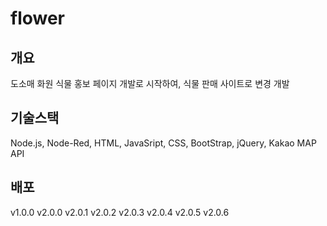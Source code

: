 # flower

## 개요
도소매 화원 식물 홍보 페이지 개발로 시작하여, 식물 판매 사이트로 변경 개발

## 기술스택
Node.js, Node-Red, HTML, JavaSript, CSS, BootStrap, jQuery, Kakao MAP API

## 배포
v1.0.0
v2.0.0
v2.0.1
v2.0.2
v2.0.3
v2.0.4
v2.0.5
v2.0.6
